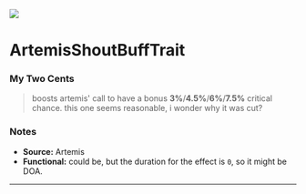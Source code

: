![](BoonsIcons/Artemis_04_Large.png)
# ArtemisShoutBuffTrait 

### My Two Cents
>boosts artemis' call to have a bonus **3%**/**4.5%**/**6%**/**7.5%** critical chance. this one seems reasonable, i wonder why it was cut?

### Notes
* **Source:** Artemis
* **Functional:** could be, but the duration for the effect is `0`, so it might be DOA.

---
